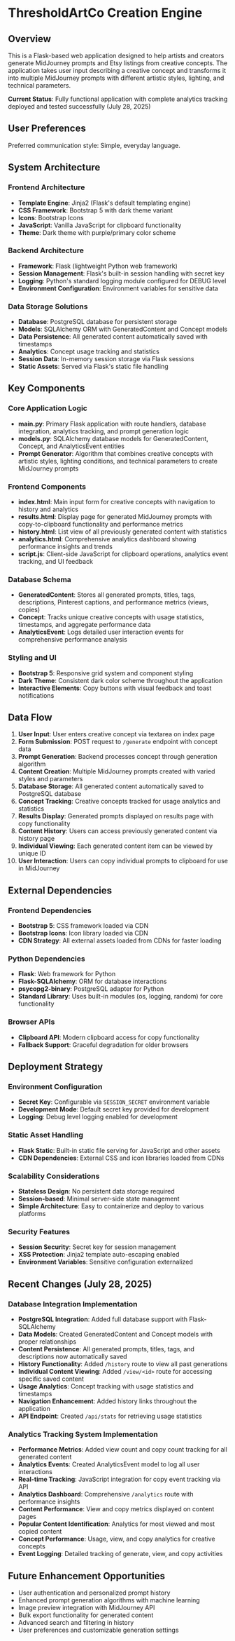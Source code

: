 # ThresholdArtCo Creation Engine

## Overview

This is a Flask-based web application designed to help artists and creators generate MidJourney prompts and Etsy listings from creative concepts. The application takes user input describing a creative concept and transforms it into multiple MidJourney prompts with different artistic styles, lighting, and technical parameters.

**Current Status**: Fully functional application with complete analytics tracking deployed and tested successfully (July 28, 2025)

## User Preferences

Preferred communication style: Simple, everyday language.

## System Architecture

### Frontend Architecture
- **Template Engine**: Jinja2 (Flask's default templating engine)
- **CSS Framework**: Bootstrap 5 with dark theme variant
- **Icons**: Bootstrap Icons
- **JavaScript**: Vanilla JavaScript for clipboard functionality
- **Theme**: Dark theme with purple/primary color scheme

### Backend Architecture
- **Framework**: Flask (lightweight Python web framework)
- **Session Management**: Flask's built-in session handling with secret key
- **Logging**: Python's standard logging module configured for DEBUG level
- **Environment Configuration**: Environment variables for sensitive data

### Data Storage Solutions
- **Database**: PostgreSQL database for persistent storage
- **Models**: SQLAlchemy ORM with GeneratedContent and Concept models
- **Data Persistence**: All generated content automatically saved with timestamps
- **Analytics**: Concept usage tracking and statistics
- **Session Data**: In-memory session storage via Flask sessions
- **Static Assets**: Served via Flask's static file handling

## Key Components

### Core Application Logic
- **main.py**: Primary Flask application with route handlers, database integration, analytics tracking, and prompt generation logic
- **models.py**: SQLAlchemy database models for GeneratedContent, Concept, and AnalyticsEvent entities
- **Prompt Generator**: Algorithm that combines creative concepts with artistic styles, lighting conditions, and technical parameters to create MidJourney prompts

### Frontend Components
- **index.html**: Main input form for creative concepts with navigation to history and analytics
- **results.html**: Display page for generated MidJourney prompts with copy-to-clipboard functionality and performance metrics
- **history.html**: List view of all previously generated content with statistics
- **analytics.html**: Comprehensive analytics dashboard showing performance insights and trends
- **script.js**: Client-side JavaScript for clipboard operations, analytics event tracking, and UI feedback

### Database Schema
- **GeneratedContent**: Stores all generated prompts, titles, tags, descriptions, Pinterest captions, and performance metrics (views, copies)
- **Concept**: Tracks unique creative concepts with usage statistics, timestamps, and aggregate performance data
- **AnalyticsEvent**: Logs detailed user interaction events for comprehensive performance analysis

### Styling and UI
- **Bootstrap 5**: Responsive grid system and component styling
- **Dark Theme**: Consistent dark color scheme throughout the application
- **Interactive Elements**: Copy buttons with visual feedback and toast notifications

## Data Flow

1. **User Input**: User enters creative concept via textarea on index page
2. **Form Submission**: POST request to `/generate` endpoint with concept data
3. **Prompt Generation**: Backend processes concept through generation algorithm
4. **Content Creation**: Multiple MidJourney prompts created with varied styles and parameters
5. **Database Storage**: All generated content automatically saved to PostgreSQL database
6. **Concept Tracking**: Creative concepts tracked for usage analytics and statistics
7. **Results Display**: Generated prompts displayed on results page with copy functionality
8. **Content History**: Users can access previously generated content via history page
9. **Individual Viewing**: Each generated content item can be viewed by unique ID
10. **User Interaction**: Users can copy individual prompts to clipboard for use in MidJourney

## External Dependencies

### Frontend Dependencies
- **Bootstrap 5**: CSS framework loaded via CDN
- **Bootstrap Icons**: Icon library loaded via CDN
- **CDN Strategy**: All external assets loaded from CDNs for faster loading

### Python Dependencies
- **Flask**: Web framework for Python
- **Flask-SQLAlchemy**: ORM for database interactions
- **psycopg2-binary**: PostgreSQL adapter for Python
- **Standard Library**: Uses built-in modules (os, logging, random) for core functionality

### Browser APIs
- **Clipboard API**: Modern clipboard access for copy functionality
- **Fallback Support**: Graceful degradation for older browsers

## Deployment Strategy

### Environment Configuration
- **Secret Key**: Configurable via `SESSION_SECRET` environment variable
- **Development Mode**: Default secret key provided for development
- **Logging**: Debug level logging enabled for development

### Static Asset Handling
- **Flask Static**: Built-in static file serving for JavaScript and other assets
- **CDN Dependencies**: External CSS and icon libraries loaded from CDNs

### Scalability Considerations
- **Stateless Design**: No persistent data storage required
- **Session-based**: Minimal server-side state management
- **Simple Architecture**: Easy to containerize and deploy to various platforms

### Security Features
- **Session Security**: Secret key for session management
- **XSS Protection**: Jinja2 template auto-escaping enabled
- **Environment Variables**: Sensitive configuration externalized

## Recent Changes (July 28, 2025)

### Database Integration Implementation
- **PostgreSQL Integration**: Added full database support with Flask-SQLAlchemy
- **Data Models**: Created GeneratedContent and Concept models with proper relationships
- **Content Persistence**: All generated prompts, titles, tags, and descriptions now automatically saved
- **History Functionality**: Added `/history` route to view all past generations
- **Individual Content Viewing**: Added `/view/<id>` route for accessing specific saved content
- **Usage Analytics**: Concept tracking with usage statistics and timestamps
- **Navigation Enhancement**: Added history links throughout the application
- **API Endpoint**: Created `/api/stats` for retrieving usage statistics

### Analytics Tracking System Implementation
- **Performance Metrics**: Added view count and copy count tracking for all generated content
- **Analytics Events**: Created AnalyticsEvent model to log all user interactions
- **Real-time Tracking**: JavaScript integration for copy event tracking via API
- **Analytics Dashboard**: Comprehensive `/analytics` route with performance insights
- **Content Performance**: View and copy metrics displayed on content pages
- **Popular Content Identification**: Analytics for most viewed and most copied content
- **Concept Performance**: Usage, view, and copy analytics for creative concepts
- **Event Logging**: Detailed tracking of generate, view, and copy activities

## Future Enhancement Opportunities

- User authentication and personalized prompt history
- Enhanced prompt generation algorithms with machine learning
- Image preview integration with MidJourney API
- Bulk export functionality for generated content
- Advanced search and filtering in history
- User preferences and customizable generation settings